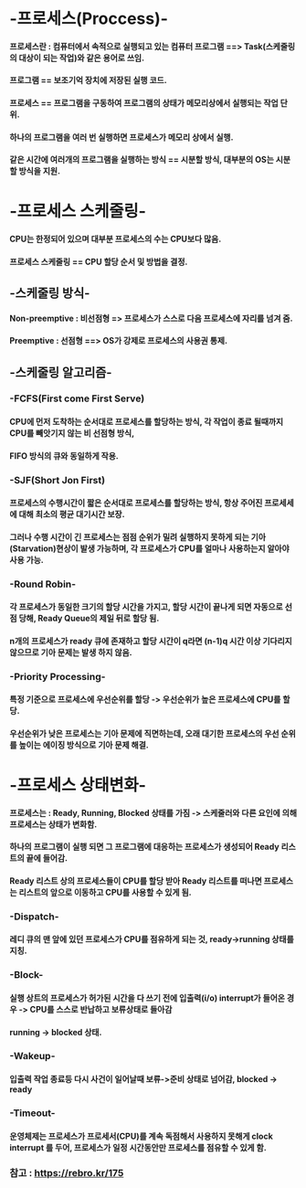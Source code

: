 # -프로세스(Proccess)-

#### 프로세스란 : 컴퓨터에서 속적으로 실행되고 있는 컴퓨터 프로그램 ==> Task(스케줄링의 대상이 되는 작업)와 같은 용어로 쓰임.

#### 프로그램 == 보조기억 장치에 저장된 실행 코드.
#### 프로세스 == 프로그램을 구동하여 프로그램의 상태가 메모리상에서 실행되는 작업 단위.

#### 하나의 프로그램을 여러 번 실행하면 프로세스가 메모리 상에서 실행.

#### 같은 시간에 여러개의 프로그램을 실행하는 방식 == 시분할 방식, 대부분의 OS는 시분할 방식을 지원.


# -프로세스 스케줄링-
#### CPU는 한정되어 있으며 대부분 프로세스의 수는 CPU보다 많음.
#### 프로세스 스케줄링 == CPU 할당 순서 및 방법을 결정.

## -스케줄링 방식-
#### Non-preemptive : 비선점형 => 프로세스가 스스로 다음 프로세스에 자리를 넘겨 줌.
#### Preemptive : 선점형 ==> OS가 강제로 프로세스의 사용권 통제.

## -스케줄링 알고리즘-
### -FCFS(First come First Serve)
#### CPU에 먼저 도착하는 순서대로 프로세스를 할당하는 방식, 각 작업이 종료 될때까지 CPU를 빼앗기지 않는 비 선점형 방식,
#### FIFO 방식의 큐와 동일하게 작용.

### -SJF(Short Jon First)
#### 프로세스의 수행시간이 짧은 순서대로 프로세스를 할당하는 방식, 항상 주어진 프로세세에 대해 최소의 평균 대기시간 보장.
#### 그러나 수행 시간이 긴 프로세스는 점점 순위가 밀려 실행하지 못하게 되는 기아(Starvation)현상이 발생 가능하며, 각 프로세스가 CPU를 얼마나 사용하는지 알아야 사용 가능.

### -Round Robin-
#### 각 프로세스가 동일한 크기의 할당 시간을 가지고, 할당 시간이 끝나게 되면 자동으로 선점 당해, Ready Queue의 제일 뒤로 할당 됨.
#### n개의 프로세스가 ready 큐에 존재하고 할당 시간이 q라면 (n-1)q 시간 이상 기다리지 않으므로 기아 문제는 발생 하지 않음.

### -Priority Processing-
#### 특정 기준으로 프로세스에 우선순위를 할당 -> 우선순위가 높은 프로세스에 CPU를 할당.
#### 우선순위가 낮은 프로세스는 기아 문제에 직면하는데, 오래 대기한 프로세스의 우선 순위를 높이는 에이징 방식으로 기아 문제 해결.

# -프로세스 상태변화-

#### 프로세스는 : Ready, Running, Blocked 상태를 가짐 -> 스케줄러와 다른 요인에 의해 프로세스는 상태가 변화함.
#### 하나의 프로그램이 실행 되면 그 프로그램에 대응하는 프로세스가 생성되어 Ready 리스트의 끝에 들어감.
#### Ready 리스트 상의 프로세스들이 CPU를 할당 받아 Ready 리스트를 떠나면 프로세스는 리스트의 앞으로 이동하고 CPU를 사용할 수 있게 됨.


### -Dispatch-
#### 레디 큐의 맨 앞에 있던 프로세스가 CPU를 점유하게 되는 것, ready->running 상태를 지칭.

### -Block-
#### 실행 상트의 프로세스가 허가된 시간을 다 쓰기 전에 입출력(i/o) interrupt가 들어온 경우 -> CPU를 스스로 반납하고 보류상태로 들아감 
#### running -> blocked 상태.

### -Wakeup-
#### 입출력 작업 종료등 다시 사건이 일어날때 보류->준비 상태로 넘어감, blocked -> ready

### -Timeout-
#### 운영체제는 프로세스가 프로세서(CPU)를 계속 독점해서 사용하지 못해게 clock interrupt 를 두어, 프로세스가 일정 시간동안만 프로세스를 점유할 수 있게 함.

### 참고 : https://rebro.kr/175